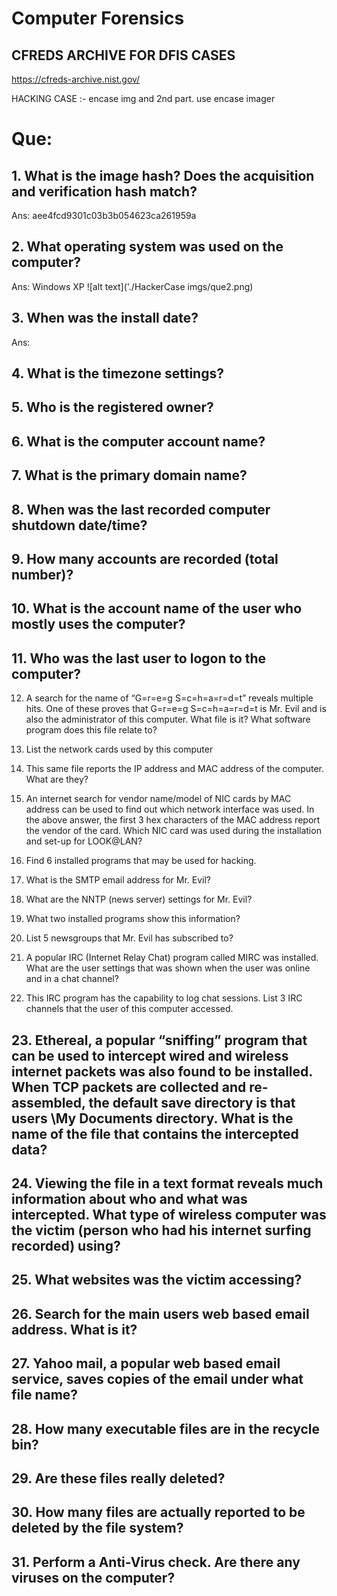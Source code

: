 # Computer Forensics

## CFREDS ARCHIVE FOR DFIS CASES
https://cfreds-archive.nist.gov/

HACKING CASE :- encase img and 2nd part. use encase imager
# Que:
## 1. What is the image hash? Does the acquisition and verification hash match?
Ans: aee4fcd9301c03b3b054623ca261959a
## 2. What operating system was used on the computer?
Ans: Windows XP
![alt text]('./HackerCase imgs/que2.png)
## 3. When was the install date?
Ans:
## 4. What is the timezone settings?

## 5. Who is the registered owner?

## 6. What is the computer account name?

## 7. What is the primary domain name?

## 8. When was the last recorded computer shutdown date/time?

## 9. How many accounts are recorded (total number)?

## 10. What is the account name of the user who mostly uses the computer?

## 11. Who was the last user to logon to the computer?

12. A search for the name of “G=r=e=g S=c=h=a=r=d=t” reveals multiple hits. One of these proves that G=r=e=g S=c=h=a=r=d=t is Mr. Evil and is also the administrator of this computer. What file is it? What software program does this file relate to?

13.  List the network cards used by this computer

14. This same file reports the IP address and MAC address of the computer. What are they?

15. An internet search for vendor name/model of NIC cards by MAC address can be used to find out which network interface was used. In the above answer, the first 3 hex characters of the MAC address report the vendor of the card. Which NIC card was used during the installation and set-up for LOOK@LAN?

16. Find 6 installed programs that may be used for hacking.

17. What is the SMTP email address for Mr. Evil?

18. What are the NNTP (news server) settings for Mr. Evil?

19. What two installed programs show this information?

20. List 5 newsgroups that Mr. Evil has subscribed to?

21. A popular IRC (Internet Relay Chat) program called MIRC was installed.  What are the user settings that was shown when the user was online and in a chat channel?

22. This IRC program has the capability to log chat sessions. List 3 IRC channels that the user of this computer accessed.

## 23. Ethereal, a popular “sniffing” program that can be used to intercept wired and wireless internet packets was also found to be installed. When TCP packets are collected and re-assembled, the default save directory is that users \My Documents directory. What is the name of the file that contains the intercepted data?
## 24. Viewing the file in a text format reveals much information about who and what was intercepted. What type of wireless computer was the victim (person who had his internet surfing recorded) using?

## 25. What websites was the victim accessing?

## 26. Search for the main users web based email address. What is it?

## 27. Yahoo mail, a popular web based email service, saves copies of the email under what file name?

## 28. How many executable files are in the recycle bin?

## 29. Are these files really deleted?

## 30. How many files are actually reported to be deleted by the file system?

## 31. Perform a Anti-Virus check. Are there any viruses on the computer?